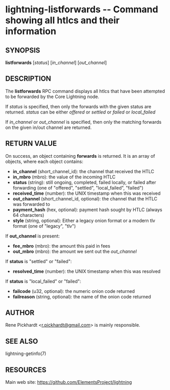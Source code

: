 lightning-listforwards -- Command showing all htlcs and their information
=========================================================================

SYNOPSIS
--------

**listforwards** [*status*] [*in_channel*] [*out_channel*]

DESCRIPTION
-----------

The **listforwards** RPC command displays all htlcs that have been
attempted to be forwarded by the Core Lightning node.

If *status* is specified, then only the forwards with the given status are returned.
*status* can be either *offered* or *settled* or *failed* or *local_failed*

If *in_channel* or *out_channel* is specified, then only the matching forwards
on the given in/out channel are returned.

RETURN VALUE
------------

[comment]: # (GENERATE-FROM-SCHEMA-START)
On success, an object containing **forwards** is returned.  It is an array of objects, where each object contains:
- **in_channel** (short_channel_id): the channel that received the HTLC
- **in_mbro** (mbro): the value of the incoming HTLC
- **status** (string): still ongoing, completed, failed locally, or failed after forwarding (one of "offered", "settled", "local_failed", "failed")
- **received_time** (number): the UNIX timestamp when this was received
- **out_channel** (short_channel_id, optional): the channel that the HTLC was forwarded to
- **payment_hash** (hex, optional): payment hash sought by HTLC (always 64 characters)
- **style** (string, optional): Either a legacy onion format or a modern tlv format (one of "legacy", "tlv")

If **out_channel** is present:
  - **fee_mbro** (mbro): the amount this paid in fees
  - **out_mbro** (mbro): the amount we sent out the *out_channel*

If **status** is "settled" or "failed":
  - **resolved_time** (number): the UNIX timestamp when this was resolved

If **status** is "local_failed" or "failed":
  - **failcode** (u32, optional): the numeric onion code returned
  - **failreason** (string, optional): the name of the onion code returned

[comment]: # (GENERATE-FROM-SCHEMA-END)

AUTHOR
------

Rene Pickhardt <<r.pickhardt@gmail.com>> is mainly responsible.

SEE ALSO
--------

lightning-getinfo(7)

RESOURCES
---------

Main web site: <https://github.com/ElementsProject/lightning>

[comment]: # ( SHA256STAMP:421cc160d8ec099a6cf09c61e77d4d4dfe594e5ce0f6a2ae167a98a65fa5e523)
